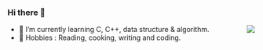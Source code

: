 ### Hi there 👋

<!--
**Algo-Goer/Algo-Goer** is a ✨ _special_ ✨ repository because its `README.md` (this file) appears on your GitHub profile.

Here are some ideas to get you started:

-->
<img align="right" src="https://github-readme-stats.vercel.app/api?username=Algo-Goer&show_icons=true&icon_color=CE1D2D&text_color=718096&bg_color=ffffff&hide_title=true" />


+ 🌱 I’m currently learning C, C++, data structure & algorithm.
+ 💐 Hobbies : Reading, cooking, writing and coding.
